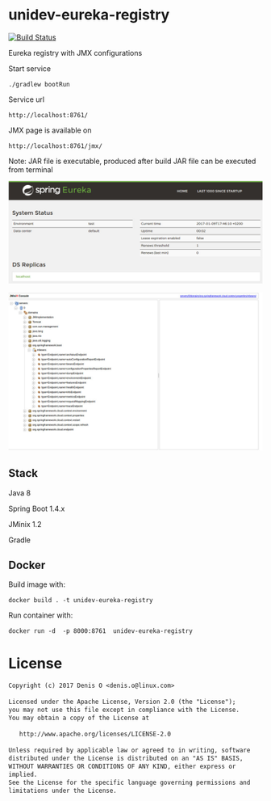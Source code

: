 # unidev-eureka-registry

[![Build Status](https://travis-ci.org/universal-development/unidev-eureka-registry.svg?branch=master)](https://travis-ci.org/universal-development/unidev-eureka-registry)

Eureka registry with JMX configurations

Start service

```
./gradlew bootRun
```

Service url
```
http://localhost:8761/
```

JMX page is available on
```
http://localhost:8761/jmx/
```

Note: JAR file is executable, produced after build JAR file can be executed from terminal

![Eureka](docs/eureka.jpg)

![JMX](docs/jmx.jpg)

## Stack

Java 8

Spring Boot 1.4.x

JMinix 1.2

Gradle 

## Docker

Build image with:

```
docker build . -t unidev-eureka-registry
```

Run container with:

```
docker run -d  -p 8000:8761  unidev-eureka-registry
```

License
=======
 
    Copyright (c) 2017 Denis O <denis.o@linux.com>
 
    Licensed under the Apache License, Version 2.0 (the "License");
    you may not use this file except in compliance with the License.
    You may obtain a copy of the License at
 
       http://www.apache.org/licenses/LICENSE-2.0
 
    Unless required by applicable law or agreed to in writing, software
    distributed under the License is distributed on an "AS IS" BASIS,
    WITHOUT WARRANTIES OR CONDITIONS OF ANY KIND, either express or implied.
    See the License for the specific language governing permissions and
    limitations under the License.
